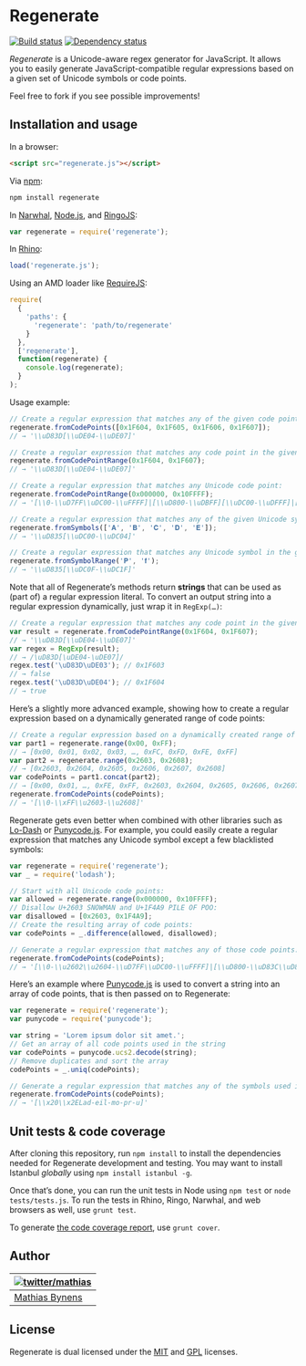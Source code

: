# Regenerate

[![Build status](https://travis-ci.org/mathiasbynens/regenerate.png?branch=master)](https://travis-ci.org/mathiasbynens/regenerate)
[![Dependency status](https://gemnasium.com/mathiasbynens/regenerate.png)](https://gemnasium.com/mathiasbynens/regenerate)

_Regenerate_ is a Unicode-aware regex generator for JavaScript. It allows you to easily generate JavaScript-compatible regular expressions based on a given set of Unicode symbols or code points.

Feel free to fork if you see possible improvements!

## Installation and usage

In a browser:

~~~html
<script src="regenerate.js"></script>
~~~

Via [npm](http://npmjs.org/):

~~~bash
npm install regenerate
~~~

In [Narwhal](http://narwhaljs.org/), [Node.js](http://nodejs.org/), and [RingoJS](http://ringojs.org/):

~~~js
var regenerate = require('regenerate');
~~~

In [Rhino](http://www.mozilla.org/rhino/):

~~~js
load('regenerate.js');
~~~

Using an AMD loader like [RequireJS](http://requirejs.org/):

~~~js
require(
  {
    'paths': {
      'regenerate': 'path/to/regenerate'
    }
  },
  ['regenerate'],
  function(regenerate) {
    console.log(regenerate);
  }
);
~~~

Usage example:

~~~js
// Create a regular expression that matches any of the given code points:
regenerate.fromCodePoints([0x1F604, 0x1F605, 0x1F606, 0x1F607]);
// → '\\uD83D[\\uDE04-\\uDE07]'

// Create a regular expression that matches any code point in the given range:
regenerate.fromCodePointRange(0x1F604, 0x1F607);
// → '\\uD83D[\\uDE04-\\uDE07]'

// Create a regular expression that matches any Unicode code point:
regenerate.fromCodePointRange(0x000000, 0x10FFFF);
// → '[\\0-\\uD7FF\\uDC00-\\uFFFF]|[\\uD800-\\uDBFF][\\uDC00-\\uDFFF]|[\\uD800-\\uDBFF]'

// Create a regular expression that matches any of the given Unicode symbols:
regenerate.fromSymbols(['𝐀', '𝐁', '𝐂', '𝐃', '𝐄']);
// → '\\uD835[\\uDC00-\\uDC04]'

// Create a regular expression that matches any Unicode symbol in the given range:
regenerate.fromSymbolRange('𝐏', '𝐟');
// → '\\uD835[\\uDC0F-\\uDC1F]'
~~~

Note that all of Regenerate’s methods return **strings** that can be used as (part of) a regular expression literal. To convert an output string into a regular expression dynamically, just wrap it in `RegExp(…)`:

```js
// Create a regular expression that matches any code point in the given range:
var result = regenerate.fromCodePointRange(0x1F604, 0x1F607);
// → '\\uD83D[\\uDE04-\\uDE07]'
var regex = RegExp(result);
// → /\uD83D[\uDE04-\uDE07]/
regex.test('\uD83D\uDE03'); // 0x1F603
// → false
regex.test('\uD83D\uDE04'); // 0x1F604
// → true
```

Here’s a slightly more advanced example, showing how to create a regular expression based on a dynamically generated range of code points:

```js
// Create a regular expression based on a dynamically created range of code points:
var part1 = regenerate.range(0x00, 0xFF);
// → [0x00, 0x01, 0x02, 0x03, …, 0xFC, 0xFD, 0xFE, 0xFF]
var part2 = regenerate.range(0x2603, 0x2608);
// → [0x2603, 0x2604, 0x2605, 0x2606, 0x2607, 0x2608]
var codePoints = part1.concat(part2);
// → [0x00, 0x01, …, 0xFE, 0xFF, 0x2603, 0x2604, 0x2605, 0x2606, 0x2607, 0x2608]
regenerate.fromCodePoints(codePoints);
// → '[\\0-\\xFF\\u2603-\\u2608]'
```

Regenerate gets even better when combined with other libraries such as [Lo-Dash](http://lodash.com/) or [Punycode.js](http://mths.be/punycode). For example, you could easily create a regular expression that matches any Unicode symbol except a few blacklisted symbols:

```js
var regenerate = require('regenerate');
var _ = require('lodash');

// Start with all Unicode code points:
var allowed = regenerate.range(0x000000, 0x10FFFF);
// Disallow U+2603 SNOWMAN and U+1F4A9 PILE OF POO:
var disallowed = [0x2603, 0x1F4A9];
// Create the resulting array of code points:
var codePoints = _.difference(allowed, disallowed);

// Generate a regular expression that matches any of those code points:
regenerate.fromCodePoints(codePoints);
// → '[\\0-\\u2602\\u2604-\\uD7FF\\uDC00-\\uFFFF]|[\\uD800-\\uD83C\\uD83E-\\uDBFF][\\uDC00-\\uDFFF]|\\uD83D[\\uDC00-\\uDCA8\\uDCAA-\\uDFFF]|[\\uD800-\\uDBFF]'
```

Here’s an example where [Punycode.js](http://mths.be/punycode) is used to convert a string into an array of code points, that is then passed on to Regenerate:

```js
var regenerate = require('regenerate');
var punycode = require('punycode');

var string = 'Lorem ipsum dolor sit amet.';
// Get an array of all code points used in the string
var codePoints = punycode.ucs2.decode(string);
// Remove duplicates and sort the array
codePoints = _.uniq(codePoints);

// Generate a regular expression that matches any of the symbols used in the string:
regenerate.fromCodePoints(codePoints);
// → '[\\x20\\x2ELad-eil-mo-pr-u]'
```

## Unit tests & code coverage

After cloning this repository, run `npm install` to install the dependencies needed for Regenerate development and testing. You may want to install Istanbul _globally_ using `npm install istanbul -g`.

Once that’s done, you can run the unit tests in Node using `npm test` or `node tests/tests.js`. To run the tests in Rhino, Ringo, Narwhal, and web browsers as well, use `grunt test`.

To generate [the code coverage report](http://rawgithub.com/mathiasbynens/regenerate/master/coverage/regenerate/regenerate.js.html), use `grunt cover`.

## Author

| [![twitter/mathias](http://gravatar.com/avatar/24e08a9ea84deb17ae121074d0f17125?s=70)](http://twitter.com/mathias "Follow @mathias on Twitter") |
|---|
| [Mathias Bynens](http://mathiasbynens.be/) |

## License

Regenerate is dual licensed under the [MIT](http://mths.be/mit) and [GPL](http://mths.be/gpl) licenses.
